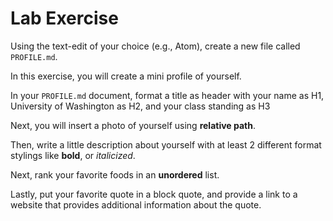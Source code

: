 # Lab Exercise
Using the text-edit of your choice (e.g., Atom), create a new file called `PROFILE.md`.

In this exercise, you will create a mini profile of yourself.

In your `PROFILE.md` document, format a title as header with your name as H1, University of Washington as H2, and your class standing as H3

Next, you will insert a photo of yourself using **relative path**.

Then, write a little description about yourself with at least 2 different format stylings like **bold**, or *italicized*.

Next, rank your favorite foods in an **unordered** list.

Lastly, put your favorite quote in a block quote, and provide a link to a website that provides additional information about the quote.
